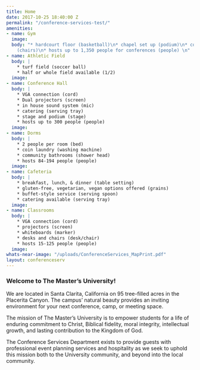 ```yaml
---
title: Home
date: 2017-10-25 18:40:00 Z
permalink: "/conference-services-test/"
amenities:
- name: Gym
  image: 
  body: "* hardcourt floor (basketball)\n* chapel set up (podium)\n* conference set-up
    (chairs)\n* hosts up to 1,350 people for conferences (people) \n"
- name: Athletic Field
  body: |
    * turf field (soccer ball)
    * half or whole field available (1/2)
  image: 
- name: Conference Hall
  body: |
    * VGA connection (cord)
    * Dual projectors (screen)
    * in house sound system (mic)
    * catering (serving tray)
    * stage and podium (stage)
    * hosts up to 300 people (people)
  image: 
- name: Dorms
  body: |
    * 2 people per room (bed)
    * coin laundry (washing machine)
    * community bathrooms (shower head)
    * hosts 84-194 people (people)
  image: 
- name: Cafeteria
  body: |
    * breakfast, lunch, & dinner (table setting)
    * gluten-free, vegetarian, vegan options offered (grains)
    * buffet-style service (serving spoon)
    * catering available (serving tray)
  image: 
- name: Classrooms
  body: |
    * VGA connection (cord)
    * projectors (screen)
    * whiteboards (marker)
    * desks and chairs (desk/chair)
    * hosts 15-125 people (people)
  image: 
whats-near-image: "/uploads/ConferenceServices_MapPrint.pdf"
layout: conferenceserv
---
```


### Welcome to The Master’s University! 

We are located in Santa Clarita, California on 95 tree-filled acres in the Placerita Canyon. The campus’ natural beauty provides an inviting environment for your next conference, camp, or meeting space. 

The mission of The Master’s University is to empower students for a life of enduring commitment to Christ, Biblical fidelity, moral integrity, intellectual growth, and lasting contribution to the Kingdom of God. 

The Conference Services Department exists to provide guests with professional event planning services and hospitality as we seek to uphold this mission both to the University community, and beyond into the local community. 
